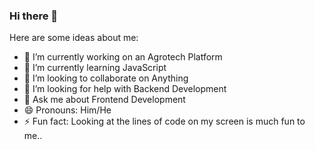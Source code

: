 ### Hi there 👋


Here are some ideas about me:

- 🔭 I’m currently working on an Agrotech Platform
- 🌱 I’m currently learning JavaScript
- 👯 I’m looking to collaborate on Anything
- 🤔 I’m looking for help with Backend Development
- 💬 Ask me about Frontend Development
- 😄 Pronouns: Him/He
- ⚡ Fun fact: Looking at the lines of code on my screen is much fun to me..

